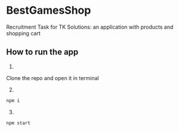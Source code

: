 # BestGamesShop
Recruitment Task for TK Solutions: an application with products and shopping cart

## How to run the app

1. 
Clone the repo and open it in terminal

2. 
```bash
npm i 
```

3. 
```bash
npm start
```